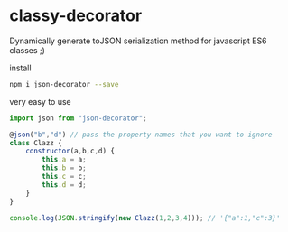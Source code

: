 # classy-decorator
Dynamically generate toJSON serialization method for javascript ES6 classes ;)

install

```bash
npm i json-decorator --save
```
very easy to use
```javascript
import json from "json-decorator";

@json("b","d") // pass the property names that you want to ignore
class Clazz {
    constructor(a,b,c,d) {
        this.a = a;
        this.b = b;
        this.c = c;
        this.d = d;
    }
}

console.log(JSON.stringify(new Clazz(1,2,3,4))); // '{"a":1,"c":3}'  

```